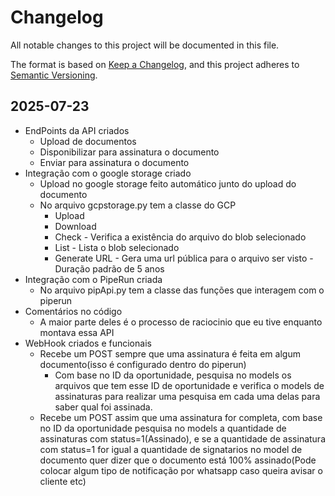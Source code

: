 # Changelog
 
All notable changes to this project will be documented in this file.

The format is based on [Keep a Changelog](https://keepachangelog.com/en/1.1.0/),
and this project adheres to [Semantic Versioning](https://semver.org/spec/v2.0.0.html).

## 2025-07-23

- EndPoints da API criados
    - Upload de documentos
    - Disponibilizar para assinatura o documento
    - Enviar para assinatura o documento
- Integração com o google storage criado
    - Upload no google storage feito automático junto do upload do documento
    - No arquivo gcpstorage.py tem a classe do GCP
        - Upload
        - Download
        - Check - Verifica a existência do arquivo do blob selecionado
        - List - Lista o blob selecionado
        - Generate URL - Gera uma url pública para o arquivo ser visto - Duração padrão de 5 anos
- Integração com o PipeRun criada
    - No arquivo pipApi.py tem a classe das funções que interagem com o piperun
- Comentários no código
    - A maior parte deles é o processo de raciocinio que eu tive enquanto montava essa API
- WebHook criados e funcionais
    - Recebe um POST sempre que uma assinatura é feita em algum documento(isso é configurado dentro do piperun)
        - Com base no ID da oportunidade, pesquisa no models os arquivos que tem esse ID de oportunidade e verifica o models de assinaturas
        para realizar uma pesquisa em cada uma delas para saber qual foi assinada.
    - Recebe um POST assim que uma assinatura for completa, com base no ID da oportunidade pesquisa no models a quantidade de assinaturas com status=1(Assinado), e se a quantidade de assinatura com status=1 for igual a quantidade de signatarios no model de documento quer dizer que o documento está
    100% assinado(Pode colocar algum tipo de notificação por whatsapp caso queira avisar o cliente etc)

